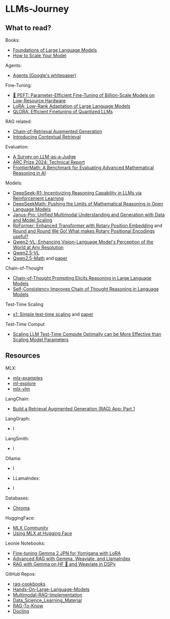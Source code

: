 # LLMs-Journey

## What to read?

Books:
- [Foundations of Large Language Models](https://arxiv.org/pdf/2501.09223)
- [How to Scale Your Model](https://jax-ml.github.io/scaling-book/index)

Agents:
- [Agents (Google's whitepaper)](https://www.kaggle.com/whitepaper-agents)

Fine-Tuning:
- [🤗 PEFT: Parameter-Efficient Fine-Tuning of Billion-Scale Models on Low-Resource Hardware](https://huggingface.co/blog/peft)
- [LoRA: Low-Rank Adaptation of Large Language Models](https://arxiv.org/pdf/2106.09685)
- [QLORA: Efficient Finetuning of Quantized LLMs](https://arxiv.org/pdf/2305.14314)

RAG related:
- [Chain-of-Retrieval Augmented Generation](https://arxiv.org/pdf/2501.14342)
- [Introducing Contextual Retrieval](https://www.anthropic.com/news/contextual-retrieval)

Evaluation:
- [A Survey on LLM-as-a-Judge](https://arxiv.org/pdf/2411.15594)
- [ARC Prize 2024: Technical Report](https://arxiv.org/pdf/2412.04604)
- [FrontierMath: A Benchmark for Evaluating Advanced Mathematical Reasoning in AI](https://arxiv.org/pdf/2411.04872)

Models:
- [DeepSeek-R1: Incentivizing Reasoning Capability in LLMs via Reinforcement Learning](https://arxiv.org/pdf/2501.12948)
- [DeepSeekMath: Pushing the Limits of Mathematical Reasoning in Open Language Models](https://arxiv.org/pdf/2402.03300)
- [Janus-Pro: Unified Multimodal Understanding and Generation with Data and Model Scaling](https://github.com/deepseek-ai/Janus/blob/main/janus_pro_tech_report.pdf)
- [RoFormer: Enhanced Transformer with Rotary Position Embedding](https://arxiv.org/pdf/2104.09864) and [Round and Round We Go! What makes Rotary Positional Encodings useful?](https://arxiv.org/pdf/2410.06205)
- [Qwen2-VL: Enhancing Vision-Language Model's Perception of the World at Any Resolution](https://arxiv.org/abs/2409.12191)
- [Qwen2.5-VL](https://github.com/QwenLM/Qwen2.5-VL?tab=readme-ov-file)
- [Qwen2.5-Math](https://github.com/QwenLM/Qwen2.5-Math?tab=readme-ov-file) and [paper](https://arxiv.org/abs/2409.12122)

Chain-of-Thought
- [Chain-of-Thought Prompting Elicits Reasoning in Large Language Models](https://arxiv.org/abs/2201.11903)
- [Self-Consistency Improves Chain of Thought Reasoning in Language Models](https://arxiv.org/abs/2203.11171)

Test-Time Scaling
- [s1: Simple test-time scaling](https://github.com/simplescaling/s1) and [paper](https://arxiv.org/abs/2501.19393)

Test-Time Comput
- [Scaling LLM Test-Time Compute Optimally can be More Effective than Scaling Model Parameters](https://arxiv.org/abs/2408.03314)

## Resources

MLX:
- [mlx-examples](https://github.com/ml-explore/mlx-examples/tree/main)
- [ml-explore](https://github.com/ml-explore)
- [mlx-vlm](https://github.com/Blaizzy/mlx-vlm)

LangChain:
- [Build a Retrieval Augmented Generation (RAG) App: Part 1](https://python.langchain.com/docs/tutorials/rag/)

LangGraph:
- l

LangSmith:
- l

Ollama:
- l

- LLamaIndex:
- l

Databases:
- [Chroma](https://www.trychroma.com/home)

HuggingFace:
- [MLX Community](https://huggingface.co/mlx-community)
- [Using MLX at Hugging Face](https://huggingface.co/docs/hub/en/mlx)

Leonie Notebooks:
- [Fine-tuning Gemma 2 JPN for Yomigana with LoRA](https://www.kaggle.com/code/iamleonie/fine-tuning-gemma-2-jpn-for-yomigana-with-lora)
- [Advanced RAG with Gemma, Weaviate, and LlamaIndex](https://www.kaggle.com/code/iamleonie/advanced-rag-with-gemma-weaviate-and-llamaindex)
- [RAG with Gemma on HF 🤗 and Weaviate in DSPy](https://www.kaggle.com/code/iamleonie/rag-with-gemma-on-hf-and-weaviate-in-dspy)

GitHub Repos:
- [rag-cookbooks](https://github.com/athina-ai/rag-cookbooks)
- [Hands-On-Large-Language-Models](https://github.com/HandsOnLLM/Hands-On-Large-Language-Models)
- [Multimodal-RAG-Implementation](https://github.com/CornelliusYW/Multimodal-RAG-Implementation)
- [Data_Science_Learning_Material](https://github.com/CornelliusYW/Data_Science_Learning_Material)
- [RAG-To-Know](https://github.com/CornelliusYW/RAG-To-Know)
- [Docling](https://github.com/DS4SD/docling?tab=readme-ov-file)
